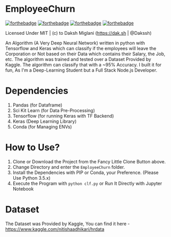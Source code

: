# EmployeeChurn

[![forthebadge](http://forthebadge.com/images/badges/built-with-science.svg)](https://github.com/Dakssh/EmployeeChurn/)
[![forthebadge](http://forthebadge.com/images/badges/built-by-developers.svg)](https://dak.sh)
[![forthebadge](http://forthebadge.com/images/badges/made-with-python.svg)](https://www.python.org/)
[![forthebadge](http://forthebadge.com/images/badges/built-with-love.svg)](https://github.com/Dakssh/EmployeeChurn/)

Licensed Under MIT | (c) to Daksh Miglani (https://dak.sh | @Dakssh)

An Algorithm (A Very Deep Neural Network) written in python with Tensorflow and Keras which can classify if the employees will leave the Corporation or Not based on their Data which contains their Salary, the Job, etc. The algorithm was trained and tested over a Dataset Provided by Kaggle. The algorithm can classify that with a ~95% Accuracy. I built it for fun, As I'm a Deep-Learning Student but a Full Stack Node.js Developer.

# Dependencies
1. Pandas (for Dataframe)
2. Sci Kit Learn (for Data Pre-Processing)
3. Tensorflow (for running Keras with TF Backend)
4. Keras (Deep Learning Library)
5. Conda (for Managing ENVs)

# How to Use?

1. Clone or Download the Project from the Fancy Little Clone Button above.
2. Change Directory and enter the `EmployeeChurn` folder.
3. Install the Dependencies with PIP or Conda, your Preference. (Please Use Python 3.5.x)
4. Execute the Program with `python clf.py` or Run It Directly with Jupyter Notebook

# Dataset
The Dataset was Provided by Kaggle, You can find it here - https://www.kaggle.com/nitishaadhikari/hrdata
